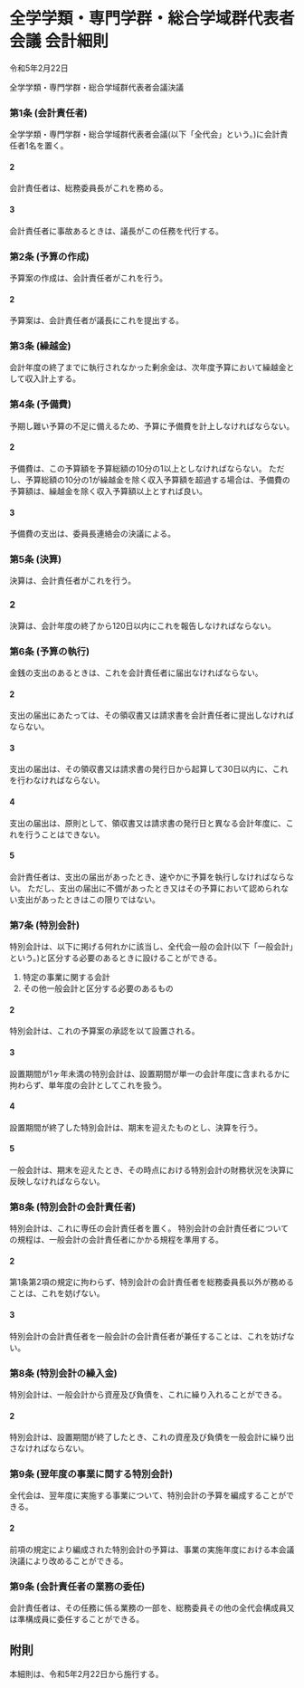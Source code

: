 # 全学学類・専門学群・総合学域群代表者会議 会計細則

令和5年2月22日

全学学類・専門学群・総合学域群代表者会議決議

### 第1条 (会計責任者)

全学学類・専門学群・総合学域群代表者会議(以下「全代会」という。)に会計責任者1名を置く。

#### 2

会計責任者は、総務委員長がこれを務める。

#### 3

会計責任者に事故あるときは、議長がこの任務を代行する。

### 第2条 (予算の作成)

予算案の作成は、会計責任者がこれを行う。

#### 2

予算案は、会計責任者が議長にこれを提出する。

### 第3条 (繰越金)

会計年度の終了までに執行されなかった剰余金は、次年度予算において繰越金として収入計上する。

### 第4条 (予備費)

予期し難い予算の不足に備えるため、予算に予備費を計上しなければならない。

#### 2

予備費は、この予算額を予算総額の10分の1以上としなければならない。
ただし、予算総額の10分の1が繰越金を除く収入予算額を超過する場合は、予備費の予算額は、繰越金を除く収入予算額以上とすれば良い。

#### 3

予備費の支出は、委員長連絡会の決議による。

### 第5条 (決算)

決算は、会計責任者がこれを行う。

### 2

決算は、会計年度の終了から120日以内にこれを報告しなければならない。

### 第6条 (予算の執行)

金銭の支出のあるときは、これを会計責任者に届出なければならない。

#### 2

支出の届出にあたっては、その領収書又は請求書を会計責任者に提出しなければならない。

#### 3

支出の届出は、その領収書又は請求書の発行日から起算して30日以内に、これを行わなければならない。

#### 4

支出の届出は、原則として、領収書又は請求書の発行日と異なる会計年度に、これを行うことはできない。

#### 5

会計責任者は、支出の届出があったとき、速やかに予算を執行しなければならない。
ただし、支出の届出に不備があったとき又はその予算において認められない支出があったときはこの限りではない。

### 第7条 (特別会計)

特別会計は、以下に掲げる何れかに該当し、全代会一般の会計(以下「一般会計」という。)と区分する必要のあるときに設けることができる。

1. 特定の事業に関する会計
2. その他一般会計と区分する必要のあるもの

#### 2

特別会計は、これの予算案の承認を以て設置される。

#### 3

設置期間が1ヶ年未満の特別会計は、設置期間が単一の会計年度に含まれるかに拘わらず、単年度の会計としてこれを扱う。

#### 4

設置期間が終了した特別会計は、期末を迎えたものとし、決算を行う。

#### 5

一般会計は、期末を迎えたとき、その時点における特別会計の財務状況を決算に反映しなければならない。

### 第8条 (特別会計の会計責任者)

特別会計は、これに専任の会計責任者を置く。
特別会計の会計責任者についての規程は、一般会計の会計責任者にかかる規程を準用する。

#### 2

第1条第2項の規定に拘わらず、特別会計の会計責任者を総務委員長以外が務めることは、これを妨げない。

#### 3

特別会計の会計責任者を一般会計の会計責任者が兼任することは、これを妨げない。

### 第8条 (特別会計の繰入金)

特別会計は、一般会計から資産及び負債を、これに繰り入れることができる。

#### 2

特別会計は、設置期間が終了したとき、これの資産及び負債を一般会計に繰り出さなければならない。

### 第9条 (翌年度の事業に関する特別会計)

全代会は、翌年度に実施する事業について、特別会計の予算を編成することができる。

#### 2

前項の規定により編成された特別会計の予算は、事業の実施年度における本会議決議により改めることができる。

### 第9条 (会計責任者の業務の委任)

会計責任者は、その任務に係る業務の一部を、総務委員その他の全代会構成員又は準構成員に委任することができる。

## 附則

本細則は、令和5年2月22日から施行する。
